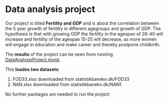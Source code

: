 # Data analysis project

Our project is titled **Fertility and GDP** and is about the correlation between the 5 year growth of fertility in different agegroups and growth of GDP. The hypothesis is that with growing GDP the fertility in the agespan of 26-40 will increase and fertility of the agespan 15-25 will decrease, as more women will engage in education and make career and thereby postpone childbirth.

The **results** of the project can be seen from running [DataAnalysisProject.ipynb](DataAnalysisProject.ipynb).

This **loades two datasets**:

1. FOD33.xlsx downloaded from statistikbanekn.dk/FOD33
1. NAN.xlsx downloaded from statistikbanekn.dk/NAN1

No further packages are needed to run the project
